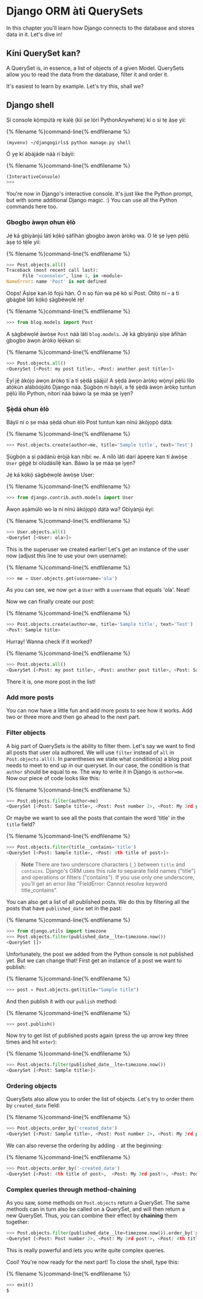# Django ORM àti QuerySets

In this chapter you'll learn how Django connects to the database and stores data in it. Let's dive in!

## Kíni QuerySet kan?

A QuerySet is, in essence, a list of objects of a given Model. QuerySets allow you to read the data from the database, filter it and order it.

It's easiest to learn by example. Let's try this, shall we?

## Django shell

Ṣí console kọ̀mpútà rẹ kalẹ̀ (kìí ṣe lórí PythonAnywhere) kí o sì tẹ àṣẹ yìí:

{% filename %}command-line{% endfilename %}

    (myvenv) ~/djangogirls$ python manage.py shell
    

Ó yẹ kí àbájáde náà rí báyìí:

{% filename %}command-line{% endfilename %}

```python
(InteractiveConsole)
>>>
```

You're now in Django's interactive console. It's just like the Python prompt, but with some additional Django magic. :) You can use all the Python commands here too.

### Gbogbo àwọn ohun èlò

Jẹ́ ká gbìyànjú láti kọ́kọ́ ṣàfihàn gbogbo àwọn àròkọ wa. O lè ṣe ìyẹn pẹ̀lú àṣẹ tó tẹ̀le yìí:

{% filename %}command-line{% endfilename %}

```python
>>> Post.objects.all()
Traceback (most recent call last):
      File "<console>", line 1, in <module>
NameError: name 'Post' is not defined
```

Oops! Àṣìṣe kan ló fojú hàn. Ó n sọ fún wa pé kò sí Post. Òtítọ́ ni – a ti gbàgbé láti kọ́kọ́ ṣàgbéwọlé rẹ̀!

{% filename %}command-line{% endfilename %}

```python
>>> from blog.models import Post
```

A ṣàgbéwọlé àwòṣe `Post` náà láti `blog.models`. Jẹ́ ká gbìyànjú ṣíṣe àfihàn gbogbo àwọn àròkọ lẹ́ẹ̀kan si:

{% filename %}command-line{% endfilename %}

```python
>>> Post.objects.all()
<QuerySet [<Post: my post title>, <Post: another post title>]>
```

Èyí jẹ́ àkójọ àwọn àròkọ tí a ti ṣẹ̀dá ṣáájú! A ṣẹ̀dá àwọn àròkọ wọ̀nyí pẹ̀lú lílo atọ́kùn alábòójútó Django náà. Ṣùgbọ́n ní báyìí, a fẹ́ ṣẹ̀dá àwọn àròkọ tuntun pẹ̀lú lílo Python, nítorí náà báwo la ṣe máa ṣe ìyẹn?

### Ṣẹ̀dá ohun èlò

Báyìí ní o ṣe máa ṣẹ̀dá ohun èlò Post tuntun kan nínú àkójọpọ̀ dátà:

{% filename %}command-line{% endfilename %}

```python
>>> Post.objects.create(author=me, title='Sample title', text='Test')
```

Ṣùgbọ́n a ṣì pàdánù èròjà kan níbí: `me`. A nílò láti darí àpẹẹrẹ kan ti àwòṣe `User` gẹ́gẹ́ bí olùdásílẹ̀ kan. Báwo la ṣe máa ṣe ìyẹn?

Jẹ́ ká kọ́kọ́ ṣàgbéwọlé àwòṣe User:

{% filename %}command-line{% endfilename %}

```python
>>> from django.contrib.auth.models import User
```

Àwọn aṣàmúlò wo la ní nínú àkójọpọ̀ dátà wa? Gbìyànjú èyí:

{% filename %}command-line{% endfilename %}

```python
>>> User.objects.all()
<QuerySet [<User: ola>]>
```

This is the superuser we created earlier! Let's get an instance of the user now (adjust this line to use your own username):

{% filename %}command-line{% endfilename %}

```python
>>> me = User.objects.get(username='ola')
```

As you can see, we now `get` a `User` with a `username` that equals 'ola'. Neat!

Now we can finally create our post:

{% filename %}command-line{% endfilename %}

```python
>>> Post.objects.create(author=me, title='Sample title', text='Test')
<Post: Sample title>
```

Hurray! Wanna check if it worked?

{% filename %}command-line{% endfilename %}

```python
>>> Post.objects.all()
<QuerySet [<Post: my post title>, <Post: another post title>, <Post: Sample title>]>
```

There it is, one more post in the list!

### Add more posts

You can now have a little fun and add more posts to see how it works. Add two or three more and then go ahead to the next part.

### Filter objects

A big part of QuerySets is the ability to filter them. Let's say we want to find all posts that user ola authored. We will use `filter` instead of `all` in `Post.objects.all()`. In parentheses we state what condition(s) a blog post needs to meet to end up in our queryset. In our case, the condition is that `author` should be equal to `me`. The way to write it in Django is `author=me`. Now our piece of code looks like this:

{% filename %}command-line{% endfilename %}

```python
>>> Post.objects.filter(author=me)
<QuerySet [<Post: Sample title>, <Post: Post number 2>, <Post: My 3rd post!>, <Post: 4th title of post>]>
```

Or maybe we want to see all the posts that contain the word 'title' in the `title` field?

{% filename %}command-line{% endfilename %}

```python
>>> Post.objects.filter(title__contains='title')
<QuerySet [<Post: Sample title>, <Post: 4th title of post>]>
```

> **Note** There are two underscore characters (`_`) between `title` and `contains`. Django's ORM uses this rule to separate field names ("title") and operations or filters ("contains"). If you use only one underscore, you'll get an error like "FieldError: Cannot resolve keyword title_contains".

You can also get a list of all published posts. We do this by filtering all the posts that have `published_date` set in the past:

{% filename %}command-line{% endfilename %}

```python
>>> from django.utils import timezone
>>> Post.objects.filter(published_date__lte=timezone.now())
<QuerySet []>
```

Unfortunately, the post we added from the Python console is not published yet. But we can change that! First get an instance of a post we want to publish:

{% filename %}command-line{% endfilename %}

```python
>>> post = Post.objects.get(title="Sample title")
```

And then publish it with our `publish` method:

{% filename %}command-line{% endfilename %}

```python
>>> post.publish()
```

Now try to get list of published posts again (press the up arrow key three times and hit `enter`):

{% filename %}command-line{% endfilename %}

```python
>>> Post.objects.filter(published_date__lte=timezone.now())
<QuerySet [<Post: Sample title>]>
```

### Ordering objects

QuerySets also allow you to order the list of objects. Let's try to order them by `created_date` field:

{% filename %}command-line{% endfilename %}

```python
>>> Post.objects.order_by('created_date')
<QuerySet [<Post: Sample title>, <Post: Post number 2>, <Post: My 3rd post!>, <Post: 4th title of post>]>
```

We can also reverse the ordering by adding `-` at the beginning:

{% filename %}command-line{% endfilename %}

```python
>>> Post.objects.order_by('-created_date')
<QuerySet [<Post: 4th title of post>,  <Post: My 3rd post!>, <Post: Post number 2>, <Post: Sample title>]>
```

### Complex queries through method-chaining

As you saw, some methods on `Post.objects` return a QuerySet. The same methods can in turn also be called on a QuerySet, and will then return a new QuerySet. Thus, you can combine their effect by **chaining** them together:

```python
>>> Post.objects.filter(published_date__lte=timezone.now()).order_by('published_date')
<QuerySet [<Post: Post number 2>, <Post: My 3rd post!>, <Post: 4th title of post>, <Post: Sample title>]>
```

This is really powerful and lets you write quite complex queries.

Cool! You're now ready for the next part! To close the shell, type this:

{% filename %}command-line{% endfilename %}

```python
>>> exit()
$
```